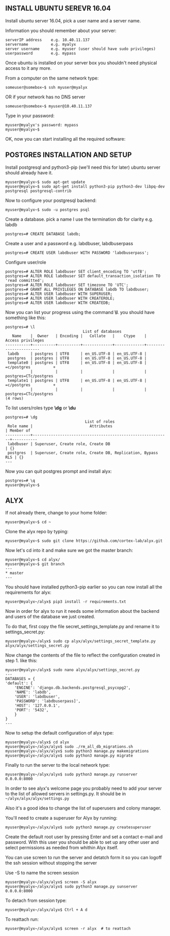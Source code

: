 ## INSTALL UBUNTU SEREVR 16.04

Install ubuntu server 16.04, pick a user name and a server name.

Information you should remember about your server:

    serverIP address    e.g. 10.40.11.137
    servername          e.g. myalyx
    server username     e.g. myuser (user should have sudo privileges)
    userpassword        e.g. mypass

Once ubuntu is installed on your server box you shouldn't need physical access to it any more.

From a computer on the same network type:

    someuser@somebox~$ ssh myuser@myalyx

OR if your network has no DNS server

    someuser@somebox~$ myuser@10.40.11.137

Type in your password:

    myuser@myalyx's password: mypass
    myuser@myalyx~$

OK, now you can start installing all the required software:


## POSTGRES INSTALLATION AND SETUP

Install postgresql and python3-pip (we'll need this for later) ubuntu server should already have it.

    myuser@myalyx~$ sudo apt-get update
    myuser@myalyx~$ sudo apt-get install python3-pip python3-dev libpq-dev postgresql postgresql-contrib

Now to configure your postgresql backend:

    myuser@myalyx~$ sudo -u postgres psql

Create a database. pick a name I use the termination db for clarity e.g. labdb

    postgres=# CREATE DATABASE labdb;

Create a user and a password e.g. labdbuser, labdbuserpass

    postgres=# CREATE USER labdbuser WITH PASSWORD 'labdbuserpass';

Configure user/role

    postgres=# ALTER ROLE labdbuser SET client_encoding TO 'utf8';
    postgres=# ALTER ROLE labdbuser SET default_transaction_isolation TO 'read committed';
    postgres=# ALTER ROLE labdbuser SET timezone TO 'UTC';
    postgres=# GRANT ALL PRIVILEGES ON DATABASE labdb TO labdbuser;
    postgres=# ALTER USER labdbuser WITH SUPERUSER;
    postgres=# ALTER USER labdbuser WITH CREATEROLE;
    postgres=# ALTER USER labdbuser WITH CREATEDB;

Now you can list your progress using the command __\l__. you should have something like this:

    postgres=# \l
                                      List of databases
       Name    |  Owner   | Encoding |   Collate   |    Ctype    |   Access privileges
    -----------+----------+----------+-------------+-------------+-----------------------
     labdb     | postgres | UTF8     | en_US.UTF-8 | en_US.UTF-8 |
     postgres  | postgres | UTF8     | en_US.UTF-8 | en_US.UTF-8 |
     template0 | postgres | UTF8     | en_US.UTF-8 | en_US.UTF-8 | =c/postgres          +
               |          |          |             |             | postgres=CTc/postgres
     template1 | postgres | UTF8     | en_US.UTF-8 | en_US.UTF-8 | =c/postgres          +
               |          |          |             |             | postgres=CTc/postgres
    (4 rows)

To list users/roles type __\dg__ or __\du__

    postgres=# \dg
                                       List of roles
     Role name |                         Attributes                         | Member of
    -----------+------------------------------------------------------------+-----------
     labdbuser | Superuser, Create role, Create DB                          | {}
     postgres  | Superuser, Create role, Create DB, Replication, Bypass RLS | {}
    ---

Now you can quit postgres prompt and install alyx:

    postgres=# \q
    myuser@myalyx~$

## ALYX

If not already there, change to your home folder:

    myuser@myalyx~$ cd ~

Clone the alyx repo by typing:

    myuser@myalyx~$ sudo git clone https://github.com/cortex-lab/alyx.git

Now let's cd into it and make sure we got the master branch:

    myuser@myalyx~$ cd alyx/
    myuser@myalyx~$ git branch
    ---
    * master
    ---

You should have installed python3-pip earlier so you can now install all the requirements for alyx:

    myuser@myalyx~/alyx$ pip3 install -r requirements.txt

Now in order for alyx to run it needs some information about the backend and users of the database we just created.

To do that, first copy the file secret_settings_template.py and rename it to settings_secret.py:

    myuser@myalyx~/alyx$ sudo cp alyx/alyx/settings_secret_template.py alyx/alyx/settings_secret.py

Now change the contents of the file to reflect the configuration created in step 1. like this:

    myuser@myalyx~/alyx$ sudo nano alyx/alyx/settings_secret.py
    ---
    DATABASES = {
    'default': {
        'ENGINE': 'django.db.backends.postgresql_psycopg2',
        'NAME': 'labdb',
        'USER': 'labdbuser',
        'PASSWORD': 'labdbuserpass]',
        'HOST': '127.0.0.1',
        'PORT': '5432',
        }
    }
    ---

Now to setup the default configuration of alyx type:

    myuser@myalyx~/alyx$ cd alyx
    myuser@myalyx~/alyx/alyx$ sudo ./rm_all_db_migrations.sh
    myuser@myalyx~/alyx/alyx$ sudo python3 manage.py makemigrations
    myuser@myalyx~/alyx/alyx$ sudo python3 manage.py migrate

Finally to run the server to the local network type:

    myuser@myalyx~/alyx/alyx$ sudo python3 manage.py runserver 0.0.0.0:8000

In order to see alyx's welcome page you probably need to add your server to the list of allowed servers in settings.py. It should be in `~/alyx/alyx/alyx/settings.py`

Also it's a good idea to change the list of superusers and colony manager.

You'll need to create a superuser for Alyx by running:

    myuser@myalyx~/alyx/alyx$ sudo python3 manage.py createsuperuser

Create the default root user by pressing Enter and set a contact e-mail and password.
With this user you should be able to set up any other user and select permissions as needed from whithin Alyx itself.

You can use screen to run the server and detatch form it so you can logoff the ssh session without stopping the server

Use -S to name the screen session

    myuser@myalyx~/alyx/alyx$ screen -S alyx
    myuser@myalyx~/alyx/alyx$ sudo python3 manage.py sunserver 0.0.0.0:8000

To detach from session type:

    myuser@myalyx~/alyx/alyx$ Ctrl + A d

To reattach run:

    myuser@myalyx~/alyx/alyx$ screen -r alyx  # to reattach

